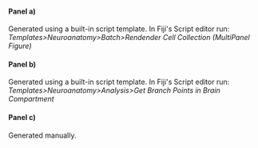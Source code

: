 #### Panel a)

Generated using a built-in script template. In Fiji's Script editor run: _Templates>Neuroanatomy>Batch>Rendender Cell Collection (MultiPanel Figure)_


#### Panel b)

Generated using a built-in script template. In Fiji's Script editor run: _Templates>Neuroanatomy>Analysis>Get Branch Points in Brain Compartment_


#### Panel c)
Generated manually.